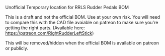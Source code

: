 Unofficial Temporary location for RRLS Rudder Pedals BOM

This is a draft and not the official BOM. Use at your own risk. You will need to compare this with the CAD file avaiable on patreon to make sure you're getting the right parts. (Available here: https://patreon.com/RightRudderLeftStick)

This will be removed/hidden when the official BOM is available on patreon or publicly.

